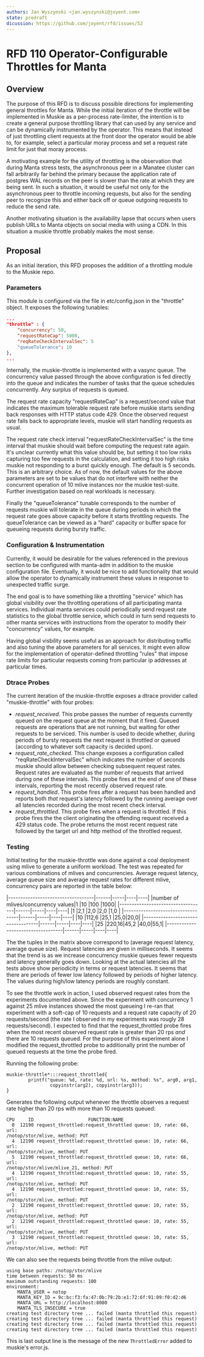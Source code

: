 ```yaml
---
authors: Jan Wyszynski <jan.wyszynski@joyent.com>
state: predraft
dicussion: https://github.com/joyent/rfd/issues/52
---
```


<!--
    This Source Code Form is subject to the terms of the Mozilla Public
    License, v. 2.0. If a copy of the MPL was not distributed with this
    file, You can obtain one at http://mozilla.org/MPL/2.0/.
-->

<!--
    Copyright 2017 <contributor>
-->

# RFD 110 Operator-Configurable Throttles for Manta

## Overview

The purpose of this RFD is to discuss possible directions for implementing
general throttles for Manta. While the initial iteration of the throttle
will be implemented in Muskie as a per-process rate-limiter, the intention
is to create a general purpose throttling library that can used by any
service and can be dynamically instrumented by the operator. This means
that instead of just throttling client requests at the front door the
operator would be able to, for example, select a particular moray process
and set a request rate limit for just that moray process.

A motivating example for the utility of throttling is the observation that
during Manta stress tests, the asynchronous peer in a Manatee cluster can
fall arbitrarily far behind the primary because the application rate of
postgres WAL records on the peer is slower than the rate at which they
are being sent. In such a situation, it would be useful not only for the
asynchronous peer to throttle incoming requests, but also for the sending
peer to recognize this and either back off or queue outgoing requests to
reduce the send rate.

Another motivating situation is the availability lapse that occurs when
users publish URLs to Manta objects on social media with using a CDN.
In this situation a muskie throttle probably makes the most sense.

## Proposal

As an initial iteration, this RFD proposes the addition of a throttling
module to the Muskie repo.

### Parameters

This module is configured via the file in
etc/config.json in the "throttle" object. It exposes the following
tunables:

```json
...
"throttle" : {
	"concurrency": 50,
	"requestRateCap": 5000,
	"reqRateCheckIntervalSec": 5
	"queueTolerance": 10
},
...
```

Internally, the muskie-throttle is implemented with a vasync queue. The
concurrency value passed through the above configuration is fed directly
into the queue and indicates the number of tasks that the queue schedules
concurrently. Any surplus of requests is queued.

The request rate capacity "requestRateCap" is a request/second value that
indicates the maximum tolerable request rate before muskie starts sending
back responses with HTTP status code 429. Once the observed request rate
falls back to appropriate levels, muskie will start handling requests as
usual.

The request rate check interval "requestRateCheckIntervalSec" is the time
interval that muskie should wait before computing the request rate again.
It's unclear currently what this value should be, but setting it too low
risks capturing too few requests in the calculation, and setting it too
high risks muskie not responding to a burst quickly enough. The default
is 5 seconds. This is an arbitrary choice.  As of now, the default values
for the above parameters are set to be values that do not interfere with
neither the concurrent operation of
10 mlive instances nor the muskie test-suite. Further investigation
based on real workloads is necessary.

Finally the "queueTolerance" tunable corresponds to the number of requests
muskie will tolerate in the queue during periods in which the request rate
goes above capacity before it starts throttling requests. The queueTolerance
can be viewed as a "hard" capacity or buffer space for queueing requests
during bursty traffic.

### Configuration & Instrumentation

Currently, it would be desirable for the values referenced in the
previous section to be configured with manta-adm in addition to the
muskie configuration file. Eventually, it would be nice to add functionality
that would allow the operator to dynamically instrument these values in
response to unexpected traffic surge.

The end goal is to have something like a throttling "service" which has
global visibility over the throttling operations of all participating
manta services. Individual manta services could periodically send request
rate statistics to the global throttle service, which could in turn send
requests to other manta services with instructions from the operator to
modify their "concurrency" values, for example.

Having global visbility seems useful as an approach for distributing
traffic and also tuning the above parameters for all services. It might
even allow for the implementation of operator-defined throttling "rules"
that impose rate limits for particular requests coming from particular
ip addresses at particular times.

### Dtrace Probes

The current iteration of the muskie-throttle exposes a dtrace provider
called "muskie-throttle" with four probes:

- *request_received*. This probe passes the number of requests currently queued
  on the request queue at the moment that it fired. Queued requests are
  operations that are not running, but waiting for other requests to be
  serviced. This number is used to decide whether, during periods of bursty
  requests the next request is throttled or queued (according to whatever soft
  capacity is decided upon).
- *request_rate_checked*. This change exposes a configuration called
  "reqRateCheckIntervalSec" which indicates the number of seconds muskie should
  allow between checking subsequent request rates. Request rates are evaluated as
  the number of requests that arrived during one of these intervals. This probe
  fires at the end of one of these intervals, reporting the most recently
  observed request rate.
- *request_handled*. This probe fires after a request has been handled and
  reports both *that* request's latency followed by the running average over all
  latencies recorded during the most recent check interval.
- *request_throttled*. This probe fires when a request is throttled. If this
  probe fires the the client originating the offending request received a 429
  status code. The probe returns the most recent request rate followed by the target
  url and http method of the throttled request.

### Testing

Initial testing for the muskie-throttle was done against a coal deployment using
mlive to generate a uniform workload. The test was repeated for various
combinations of mlives and concurrencies. Average request latency, average queue
size and average request rates for different mlive, concurrency pairs are
reported in the table below:

|-----------------------------------|------|-----|----|----|
|number of mlives/concurrency values|1     |10   |100 |1000|
|-----------------------------------|------|-----|----|----|
|1                                  |2,1   |2,0  |2,0 |1,0 |
|-----------------------------------|------|-----|----|----|
|10                                 |112,6 |25,1 |25,0|20,0|
|-----------------------------------|------|-----|----|----|
|25                                 |220,16|45,2 |40,0|55,1|
|-----------------------------------|------|-----|----|----|

The the tuples in the matrix above correspond to (average request latency,
average queue size). Request latencies are given in milliseconds. It seems that
the trend is as we increase concurrency muskie queues fewer requests and latency
generally goes down. Looking at the actual latencies all the tests above show
periodicity in terms or request latencies. It seems that there are periods of
fewer low latency followed by periods of higher latency. The values during
high/low latency periods are roughly constant.

To see the throttle work in action, I used observed request rates from the
experiments documented above. Since the experiment with concurrency 1 against 25
mlive instances showed the most queueing I re-ran that experiment with a
soft-cap of 10 requests and a request rate capacity of 20 requests/second (the
rate I observed in my experiments was rougly 28 requests/second). I expected to
find that the request_throttled probe fires when the most recent observed
request rate is greater than 20 rps *and* there are 10 requests queued. For the
purpose of this experiment alone I modified the request_throttled probe to
additionally print the number of queued requests at the time the probe fired.

Running the following probe:
```
muskie-throttle*:::request_throttled{
        printf("queue: %d, rate: %d, url: %s, method: %s", arg0, arg1,
				copyinstr(arg2), copyinstr(arg3));
}
```
Generates the following output whenever the throttle observes a request rate
higher than 20 rps with more than 10 requests queued:
```
CPU     ID                    FUNCTION:NAME
  0  12190 request_throttled:request_throttled queue: 10, rate: 66, url:
/notop/stor/mlive, method: PUT
  4  12190 request_throttled:request_throttled queue: 10, rate: 66, url:
/notop/stor/mlive, method: PUT
  5  12190 request_throttled:request_throttled queue: 10, rate: 66, url:
/notop/stor/mlive/mlive_21, method: PUT
  4  12190 request_throttled:request_throttled queue: 10, rate: 55, url:
/notop/stor/mlive, method: PUT
  4  12190 request_throttled:request_throttled queue: 10, rate: 55, url:
/notop/stor/mlive, method: PUT
  2  12190 request_throttled:request_throttled queue: 10, rate: 55, url:
/notop/stor/mlive, method: PUT
  2  12190 request_throttled:request_throttled queue: 10, rate: 55, url:
/notop/stor/mlive, method: PUT
  3  12190 request_throttled:request_throttled queue: 10, rate: 55, url:
/notop/stor/mlive, method: PUT
```

We can also see the requests being throttle from the mlive output:
```
using base paths: /notop/stor/mlive
time between requests: 50 ms
maximum outstanding requests: 100
environment:
    MANTA_USER = notop
    MANTA_KEY_ID = 9c:bc:f3:fa:47:0b:79:2b:e1:72:6f:91:09:f0:d2:d6
    MANTA_URL = http://localhost:8080
    MANTA_TLS_INSECURE = true
creating test directory tree ... failed (manta throttled this request)
creating test directory tree ... failed (manta throttled this request)
creating test directory tree ... failed (manta throttled this request)
creating test directory tree ... failed (manta throttled this request)
```

This is last output line is the message of the new `ThrottledError`
added to muskie's error.js.
